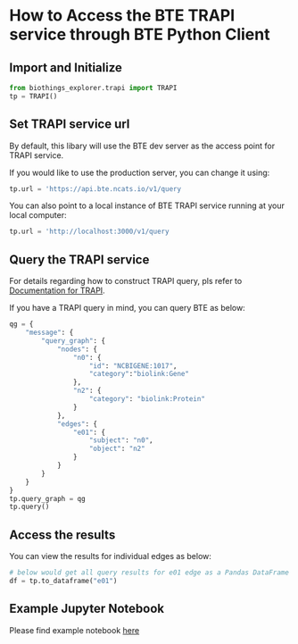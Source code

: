 # How to Access the BTE TRAPI service through BTE Python Client

## Import and Initialize

```python
from biothings_explorer.trapi import TRAPI
tp = TRAPI()
```

## Set TRAPI service url

By default, this libary will use the BTE dev server as the access point for TRAPI service.

If you would like to use the production server, you can change it using:

```python
tp.url = 'https://api.bte.ncats.io/v1/query
```

You can also point to a local instance of BTE TRAPI service running at your local computer:

```python
tp.url = 'http://localhost:3000/v1/query
```

## Query the TRAPI service

For details regarding how to construct TRAPI query, pls refer to [Documentation for TRAPI](https://github.com/NCATSTranslator/ReasonerAPI/blob/master/TranslatorReasonerAPI.yaml).

If you have a TRAPI query in mind, you can query BTE as below:

```python
qg = {
	"message": {
		"query_graph": {
			"nodes": {
				"n0": {
					"id": "NCBIGENE:1017",
					"category":"biolink:Gene"
				},
                "n2": {
                    "category": "biolink:Protein"
                }
			},
			"edges": {
				"e01": {
					"subject": "n0",
                    "object": "n2"
                }
			}
		}
	}
}
tp.query_graph = qg
tp.query()
```

## Access the results

You can view the results for individual edges as below:

```python
# below would get all query results for e01 edge as a Pandas DataFrame
df = tp.to_dataframe("e01")

```

## Example Jupyter Notebook

Please find example notebook [here](https://github.com/biothings/biothings_explorer/blob/master/jupyter%20notebooks/How_to_use_bte_trapi_through_py_client.ipynb)